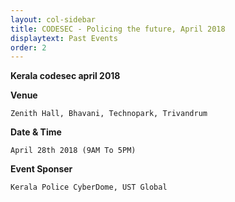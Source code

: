 ```yaml
---
layout: col-sidebar
title: CODESEC - Policing the future, April 2018
displaytext: Past Events
order: 2
---
```

**Kerala codesec april 2018** 

**Venue**

    Zenith Hall, Bhavani, Technopark, Trivandrum

**Date & Time**

    April 28th 2018 (9AM To 5PM)

**Event Sponser**

    Kerala Police CyberDome, UST Global